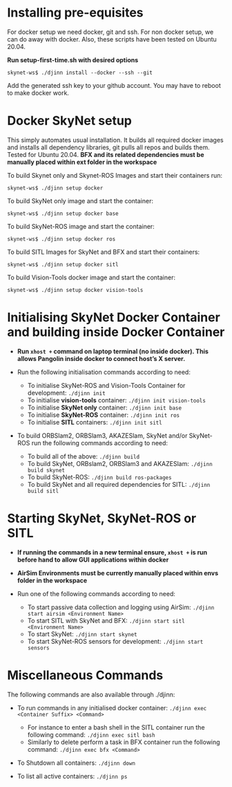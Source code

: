 # Installing pre-equisites

For docker setup we need docker, git and ssh. For non docker setup, we can do away with docker. Also, these scripts have been tested on Ubuntu 20.04.

**Run setup-first-time.sh with desired options**

```
skynet-ws$ ./djinn install --docker --ssh --git
```
Add the generated ssh key to your github account. You may have to reboot to make docker work.


# Docker SkyNet setup

This simply automates usual installation. It builds all required docker images and installs all dependency libraries, git
pulls all repos and builds them. Tested for Ubuntu 20.04. **BFX and its related dependencies must be manually placed within ext folder in the workspace**

To build Skynet only and Skynet-ROS Images and start their containers run:
```
skynet-ws$ ./djinn setup docker
```

To build SkyNet only image and start the container:
```
skynet-ws$ ./djinn setup docker base
```

To build SkyNet-ROS image and start the container:
```
skynet-ws$ ./djinn setup docker ros
```

To build SITL Images for SkyNet and BFX and start their containers:
```
skynet-ws$ ./djinn setup docker sitl
```

To build Vision-Tools docker image and start the container:
```
skynet-ws$ ./djinn setup docker vision-tools
```

# Initialising SkyNet Docker Container and building inside Docker Container

- **Run `xhost +` command on laptop terminal (no inside docker). This allows Pangolin inside docker to connect host’s X server.**

- Run the following initialisation commands according to need:
    - To initialise SkyNet-ROS and Vision-Tools Container for development: `./djinn init`
    - To initialise **vision-tools** container: `./djinn init vision-tools`
    - To initialise **SkyNet only** container: `./djinn init base`
    - To initialise **SkyNet-ROS** container: `./djinn init ros`
    - To initialise **SITL** containers: `./djinn init sitl`

- To build ORBSlam2, ORBSlam3, AKAZESlam, SkyNet and/or SkyNet-ROS run the following commands according to need:
    - To build all of the above: `./djinn build`
    - To build SkyNet, ORBslam2, ORBSlam3 and AKAZESlam: `./djinn build skynet`
    - To build SkyNet-ROS: `./djinn build ros-packages`
    - To build SkyNet and all required dependencies for SITL: `./djinn build sitl`

# Starting SkyNet, SkyNet-ROS or SITL

- **If running the commands in a new terminal ensure, `xhost +` is run before hand to allow GUI applications within docker**

- **AirSim Environments must be currently manually placed within envs folder in the workspace**

- Run one of the following commands according to need:
    - To start passive data collection and logging using AirSim: `./djinn start airsim <Environment Name>`
    - To start SITL with SkyNet and BFX: `./djinn start sitl <Environment Name>`
    - To start SkyNet: `./djinn start skynet`
    - To start SkyNet-ROS sensors for development: `./djinn start sensors`



# Miscellaneous Commands

The following commands are also available through ./djinn:

- To run commands in any initialised docker container: `./djinn exec <Container Suffix> <Command>`
    - For instance to enter a bash shell in the SITL container run the following command: `./djinn exec sitl bash`
    - Similarly to delete perform a task in BFX container run the following command: `./djinn exec bfx <Command>`

- To Shutdown all containers: `./djinn down`

- To list all active containers: `./djinn ps`
